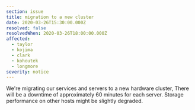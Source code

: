 ```yaml
---
section: issue
title: migration to a new cluster
date: 2020-03-26T15:30:00.000Z
resolved: false
resolvedWhen: 2020-03-26T18:00:00.000Z
affected:
  - taylor
  - kojima
  - clark
  - kohoutek
  - longmore
severity: notice
---
```

We're migrating our services and servers to a new hardware cluster, There will be a downtime of approximately 60 minutes for each server. Storage performance on other hosts might be slightly degraded.
